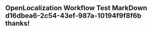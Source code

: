 <properties
ms.topic="hero-topic"
ms.test1="hero-topic"
ms.test2="test"/>

## OpenLocalization Workflow Test MarkDown d16dbea6-2c54-43ef-987a-10194f9f8f6b thanks!
